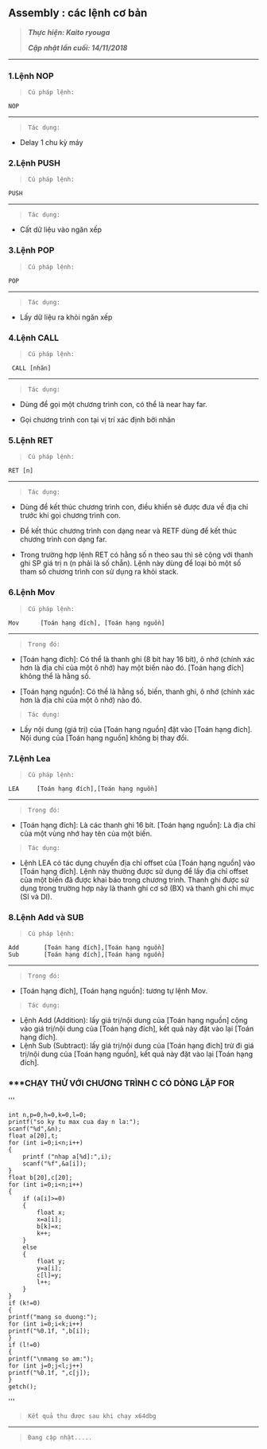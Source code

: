 ## Assembly : các lệnh cơ bản
> **_Thực hiện: Kaito ryouga_**
>
> **_Cập nhật lần cuối: 14/11/2018_**
----
### 1.Lệnh NOP
>     Cú pháp lệnh:
    NOP
----
>     Tác dụng:

- Delay 1 chu kỳ máy

### 2.Lệnh PUSH
>     Cú pháp lệnh:
    PUSH
----
>     Tác dụng:

- Cất dữ liệu vào ngăn xếp

### 3.Lệnh POP
>     Cú pháp lệnh:
    POP
----
>     Tác dụng:

- Lấy dữ liệu ra khỏi ngăn xếp

### 4.Lệnh CALL
>     Cú pháp lệnh:
     CALL [nhãn]
----
>     Tác dụng:

- Dùng để gọi một chương trình con, có thể là near hay far.

- Gọi chương trình con tại vị trí xác định bởi nhãn

### 5.Lệnh RET
>     Cú pháp lệnh:
    RET [n]
----
>     Tác dụng:

- Dùng để kết thúc chương trình con, điều khiển sẽ được đưa về địa chỉ trước khi gọi chương trình con.

- Để kết thúc chương trình con dạng near và RETF dùng để kết thúc chương trình con dạng far.

- Trong trường hợp lệnh RET có hằng số n theo sau thì sẽ cộng với thanh ghi SP giá trị n (n phải là số chẵn). Lệnh này dùng để loại bỏ một số tham số chương trình con sử dụng ra khỏi stack.

### 6.Lệnh Mov

>     Cú pháp lệnh:
    Mov      [Toán hạng đích], [Toán hạng nguồn]
----
>     Trong đó:

- [Toán hạng đích]: Có thể là thanh ghi (8 bít hay 16 bít), ô nhớ (chính xác hơn là địa chỉ của một ô nhớ) hay một biến nào đó. [Toán hạng đích] không thể là hằng số.   

- [Toán hạng nguồn]: Có thể là hằng số, biến, thanh ghi, ô nhớ (chính xác hơn là địa chỉ của một ô nhớ) nào đó.

>     Tác dụng:

- Lấy nội dung (giá trị) của [Toán hạng nguồn] đặt vào [Toán hạng đích]. Nội dung của [Toán hạng nguồn] không bị thay đổi.

### 7.Lệnh Lea
>     Cú pháp lệnh:
    LEA     [Toán hạng đích],[Toán hạng nguồn]
----
>     Trong đó:

- [Toán hạng đích]: Là các thanh ghi 16 bít. [Toán hạng nguồn]: Là địa chỉ của một vùng nhớ hay tên của một biến.

>     Tác dụng:

- Lệnh LEA có tác dụng chuyển địa chỉ offset của [Toán hạng nguồn] vào [Toán hạng đích]. Lệnh này thường được sử dụng để lấy địa chỉ offset của một biến đã được khai báo trong chương trình. Thanh ghi được sử dụng trong trường hợp này là thanh ghi cơ sở (BX) và thanh ghi chỉ mục (SI và DI).   

### 8.Lệnh Add và SUB
>     Cú pháp lệnh:
    Add       [Toán hạng đích],[Toán hạng nguồn]
    Sub       [Toán hạng đích],[Toán hạng nguồn]
----
>     Trong đó:

- [Toán hạng đích], [Toán hạng nguồn]: tương tự lệnh Mov.

>     Tác dụng:

- Lệnh Add (Addition): lấy giá trị/nội dung của [Toán hạng nguồn] cộng vào giá trị/nội dung của [Toán hạng đích], kết quả này đặt vào lại [Toán hạng đích]. 
- Lệnh Sub (Subtract): lấy giá trị/nội dung của [Toán hạng đich] trừ đi giá trị/nội dung của [Toán hạng nguồn], kết quả này đặt vào lại [Toán hạng đích].

### ***CHẠY THỬ VỚI CHƯƠNG TRÌNH C CÓ DÒNG LẶP FOR
'''
 
	int n,p=0,h=0,k=0,l=0;
	printf("so ky tu max cua day n la:");
	scanf("%d",&n);
	float a[20],t;
	for (int i=0;i<n;i++)
	{
		printf ("nhap a[%d]:",i);
		scanf("%f",&a[i]);	
	}
	float b[20],c[20];
	for (int i=0;i<n;i++)
	{
		if (a[i]>=0)
		{
			float x;
			x=a[i];
			b[k]=x;
			k++;
		}
		else 
		{
			float y;
			y=a[i];
			c[l]=y;
			l++;
		}
	}
	if (k!=0)
	{
	printf("mang so duong:");
	for (int i=0;i<k;i++)
	printf("%0.1f, ",b[i]);
	}
	if (l!=0)
	{
	printf("\nmang so am:");
	for (int j=0;j<l;j++)
	printf("%0.1f, ",c[j]);
	}
	getch();

'''
>     Kết quả thu được sau khi chạy x64dbg
----
>     Đang cập nhật.....
